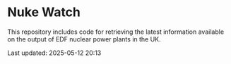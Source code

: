# Nuke Watch

This repository includes code for retrieving the latest information available on the output of EDF nuclear power plants in the UK.

Last updated: 2025-05-12 20:13